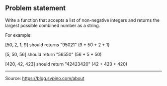 
## Problem statement

Write a function that accepts a list of non-negative integers and returns the largest possible combined number as a string.

For example:

\[50, 2, 1, 9\] should returns "95021" (9 + 50 + 2 + 1)

\[5, 50, 56] should return "56550"    (56 + 5 + 50)

\[420, 42, 423\] should return "42423420" (42 + 423 + 420)


---

Source: https://blog.svpino.com/about